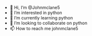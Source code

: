 - 👋 Hi, I’m @Johnmclane5
- 👀 I’m interested in python
- 🌱 I’m currently learning python
- 💞️ I’m looking to collaborate on python
- 📫 How to reach me johnmclane5

<!---
Johnmclane5/Johnmclane5 is a ✨ special ✨ repository because its `README.md` (this file) appears on your GitHub profile.
You can click the Preview link to take a look at your changes.
--->
